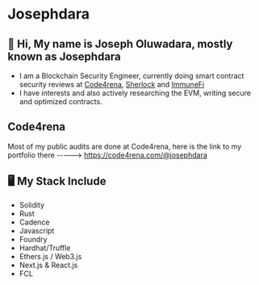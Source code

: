 # Josephdara

## 👋 Hi, My name is Joseph Oluwadara, mostly known as Josephdara 

- I am a Blockchain Security Engineer, currently doing smart contract security reviews at [Code4rena](https://code4rena.com/@josephdara), [Sherlock](https://www.sherlock.xyz/) and [ImmuneFi](https://immunefi.com/)
- I have interests and also actively researching the EVM, writing secure and optimized contracts.
  
  
## Code4rena
Most of my public audits are done at Code4rena, here is the link to my portfolio there -----> https://code4rena.com/@josephdara


## 🖥️ My Stack Include

- Solidity
- Rust 
- Cadence
- Javascript
- Foundry 
- Hardhat/Truffle
- Ethers.js / Web3.js
- Next.js & React.js
- FCL
